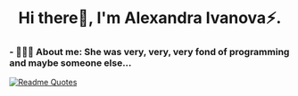 <!--### Hi there 👋-->

<h1 align="center">Hi there👋, I'm Alexandra Ivanova⚡.</h1> 
<h3 align="left">- 💬🌱✨ About me: She was very, very, very fond of programming and maybe someone else...</h3>


<!--![](https://github-profile-summary-cards.vercel.app/api/cards/profile-details?username=IvanovaAM&theme=moltack)
<!--![](https://github-profile-summary-cards.vercel.app/api/cards/most-commit-language?username=IvanovaAM&theme=flag_india)
![](https://github-profile-summary-cards.vercel.app/api/cards/repos-per-language?username=IvanovaAM&theme=flag_india)-->
<!--![](https://github-profile-summary-cards.vercel.app/api/cards/stats?username=IvanovaAM&theme=moltack)
![](https://github-profile-summary-cards.vercel.app/api/cards/productive-time?username=IvanovaAM&theme=moltack)-->
[![Readme Quotes](https://quotes-github-readme.vercel.app/api?type=horizontal&theme=light)](https://github.com/piyushsuthar/github-readme-quotes)

<!--
**IvanovaAM/IvanovaAM** is a ✨ _special_ ✨ repository because its `README.md` (this file) appears on your GitHub profile.

Here are some ideas to get you started:

- 🔭 I’m currently working on ...
- 🌱 I’m currently learning ...
- 👯 I’m looking to collaborate on ...
- 🤔 I’m looking for help with ...
- 💬 Ask me about ...
- 📫 How to reach me: ...
- 😄 Pronouns: ...
- ⚡ Fun fact: ...
-->
